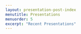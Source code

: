 ```yaml
---
layout: presentation-post-index
menutitle: Presentations
menuorder: 5
excerpt: "Recent Presentations"
---
```

